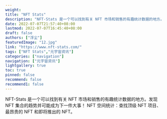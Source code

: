 ```yaml
---
weight: 
title: "NFT Stats"
description: "NFT-Stats 是一个可以找到有关 NFT 市场和销售的有趣统计数据的地方。发现 NFT 集合的趋势并可能成为下一件大事！"
date: 2022-07-07T21:57:40+08:00
lastmod: 2022-07-07T16:45:40+08:00
draft: false
authors: ["浮尘"]
featuredImage: "12.jpg"
link: "https://www.nft-stats.com/"
tags: ["NFT Stats","元宇宙资讯"]
categories: ["navigation"]
navigation: ["元宇宙资讯"]
lightgallery: true
toc: true
pinned: false
recommend: false
recommend1: false
---
```

NFT-Stats 是一个可以找到有关 NFT 市场和销售的有趣统计数据的地方。发现 NFT 集合的趋势并可能成为下一件大事！
NFT 空间统计：查找顶级 NFT 项目、最昂贵的 NFT 和即将推出的 NFT。

